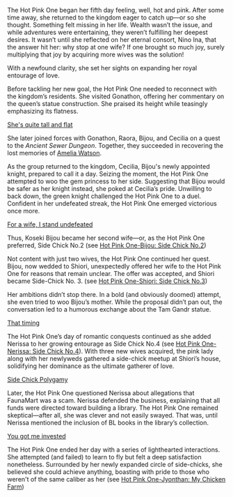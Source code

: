 The Hot Pink One began her fifth day feeling, well, hot and pink. After some time away, she returned to the kingdom eager to catch up—or so she thought. Something felt missing in her life. Wealth wasn’t the issue, and while adventures were entertaining, they weren’t fulfilling her deepest desires. It wasn’t until she reflected on her eternal consort, Nino Ina, that the answer hit her: why stop at one wife? If one brought so much joy, surely multiplying that joy by acquiring more wives was the solution!

With a newfound clarity, she set her sights on expanding her royal entourage of love.

Before tackling her new goal, the Hot Pink One needed to reconnect with the kingdom’s residents. She visited Gonathon, offering her commentary on the queen’s statue construction. She praised its height while teasingly emphasizing its flatness.

[She's quite tall and flat](#embed:https://www.youtube.com/live/gtOGWDKwQfY?feature=shared\&t=829)

She later joined forces with Gonathon, Raora, Bijou, and Cecilia on a quest to the *Ancient Sewer Dungeon*. Together, they succeeded in recovering the lost memories of [Amelia Watson](https://www.youtube.com/live/gtOGWDKwQfY?feature=shared\&t=2173).

As the group returned to the kingdom, Cecilia, Bijou's newly appointed knight, prepared to call it a day. Seizing the moment, the Hot Pink One attempted to woo the gem princess to her side. Suggesting that Bijou would be safer as her knight instead, she poked at Cecilia’s pride. Unwilling to back down, the green knight challenged the Hot Pink One to a duel. Confident in her undefeated streak, the Hot Pink One emerged victorious once more.

[For a wife, I stand undefeated](#embed:https://www.youtube.com/live/gtOGWDKwQfY?feature=shared\&t=3919)

Thus, Koseki Bijou became her second wife—or, as the Hot Pink One preferred, Side Chick No.2 (see [Hot Pink One-Bijou: Side Chick No.2](#edge:koseki-bijou-hot-pink-one-bottom-2-top-2))

Not content with just two wives, the Hot Pink One continued her quest. Bijou, now wedded to Shiori, unexpectedly offered her wife to the Hot Pink One for reasons that remain unclear. The offer was accepted, and Shiori became Side-Chick No. 3. (see [Hot Pink One-Shiori: Side Chick No.3](#edge:shiori-nyavella-hot-pink-one-right-4-top-0))

Her ambitions didn’t stop there. In a bold (and obviously doomed) attempt, she even tried to woo Bijou’s mother. While the proposal didn’t pan out, the conversation led to a humorous exchange about the Tam Gandr statue.

[That timing](#embed:https://www.youtube.com/live/gtOGWDKwQfY?feature=shared\&t=4506)

The Hot Pink One’s day of romantic conquests continued as she added Nerissa to her growing entourage as Side Chick No.4 (see [Hot Pink One-Nerissa: Side Chick No.4](#edge:hot-pink-one-nerissa-ravencroft-left-2-right-2)). With three new wives acquired, the pink lady along with her newlyweds gathered a side-chick meetup at Shiori’s house, solidifying her dominance as the ultimate gatherer of love.

[Side Chick Polygamy](#embed:https://www.youtube.com/live/gtOGWDKwQfY?feature=shared\&t=5064)

Later, the Hot Pink One questioned Nerissa about allegations that FaunaMart was a scam. Nerissa defended the business, explaining that all funds were directed toward building a library. The Hot Pink One remained skeptical—after all, she was clever and not easily swayed. That was, until Nerissa mentioned the inclusion of BL books in the library’s collection.

[You got me invested](#embed:https://www.youtube.com/live/gtOGWDKwQfY?feature=shared\&t=5448)

The Hot Pink One ended her day with a series of lighthearted interactions. She attempted (and failed) to learn to fly but felt a deep satisfaction nonetheless. Surrounded by her newly expanded circle of side-chicks, she believed she could achieve anything, boasting with pride to those who weren't of the same caliber as her (see [Hot Pink One-Jyonthan: My Chicken Farm](#edge:ame-hot-pink-one-left-2-bottom-2))
